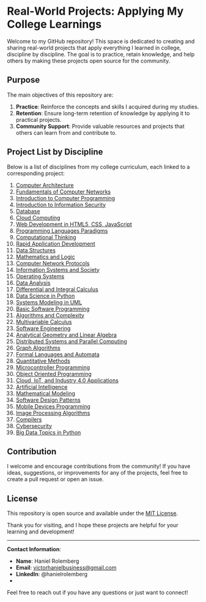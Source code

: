 # Real-World Projects: Applying My College Learnings

Welcome to my GitHub repository! This space is dedicated to creating and sharing real-world projects that apply everything I learned in college, discipline by discipline. The goal is to practice, retain knowledge, and help others by making these projects open source for the community.

## Purpose

The main objectives of this repository are:

1. **Practice**: Reinforce the concepts and skills I acquired during my studies.
2. **Retention**: Ensure long-term retention of knowledge by applying it to practical projects.
3. **Community Support**: Provide valuable resources and projects that others can learn from and contribute to.

## Project List by Discipline

Below is a list of disciplines from my college curriculum, each linked to a corresponding project:

1. [Computer Architecture](./Computer_Architecture/)
2. [Fundamentals of Computer Networks](./Fundamentals_of_Computer_Networks/)
3. [Introduction to Computer Programming](./Introduction_to_Computer_Programming/)
4. [Introduction to Information Security](./Introduction_to_Information_Security/)
5. [Database](./Database/)
6. [Cloud Computing](./Cloud_Computing/)
7. [Web Development in HTML5, CSS, JavaScript](./Web_Development_in_HTML5_CSS_JavaScript/)
8. [Programming Languages Paradigms](./Programming_Languages_Paradigms/)
9. [Computational Thinking](./Computational_Thinking/)
10. [Rapid Application Development](./Rapid_Application_Development/)
11. [Data Structures](./Data_Structures/)
12. [Mathematics and Logic](./Mathematics_and_Logic/)
13. [Computer Network Protocols](./Computer_Network_Protocols/)
14. [Information Systems and Society](./Information_Systems_and_Society/)
15. [Operating Systems](./Operating_Systems/)
16. [Data Analysis](./Data_Analysis/)
17. [Differential and Integral Calculus](./Differential_and_Integral_Calculus/)
18. [Data Science in Python](./Data_Science_in_Python/)
19. [Systems Modeling in UML](./Systems_Modeling_in_UML/)
20. [Basic Software Programming](./Basic_Software_Programming/)
21. [Algorithms and Complexity](./Algorithms_and_Complexity/)
22. [Multivariable Calculus](./Multivariable_Calculus/)
23. [Software Engineering](./Software_Engineering/)
24. [Analytical Geometry and Linear Algebra](./Analytical_Geometry_and_Linear_Algebra/)
25. [Distributed Systems and Parallel Computing](./Distributed_Systems_and_Parallel_Computing/)
26. [Graph Algorithms](./Graph_Algorithms/)
27. [Formal Languages and Automata](./Formal_Languages_and_Automata/)
28. [Quantitative Methods](./Quantitative_Methods/)
29. [Microcontroller Programming](./Microcontroller_Programming/)
30. [Object Oriented Programming](./Object_Oriented_Programming/)
31. [Cloud, IoT, and Industry 4.0 Applications](./Cloud_IoT_and_Industry_4.0_Applications/)
32. [Artificial Intelligence](./Artificial_Intelligence/)
33. [Mathematical Modeling](./Mathematical_Modeling/)
34. [Software Design Patterns](./Software_Design_Patterns/)
35. [Mobile Devices Programming](./Mobile_Devices_Programming/)
36. [Image Processing Algorithms](./Image_Processing_Algorithms/)
37. [Compilers](./Compilers/)
38. [Cybersecurity](./Cybersecurity/)
39. [Big Data Topics in Python](./Big_Data_Topics_in_Python/)

## Contribution

I welcome and encourage contributions from the community! If you have ideas, suggestions, or improvements for any of the projects, feel free to create a pull request or open an issue.

## License

This repository is open source and available under the [MIT License](LICENSE).

Thank you for visiting, and I hope these projects are helpful for your learning and development!

---

**Contact Information**:

- **Name**: Haniel Rolemberg
- **Email**: victorhanielbusiness@gmail.com
- **LinkedIn**: @hanielrolemberg
- 

Feel free to reach out if you have any questions or just want to connect!
